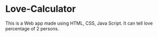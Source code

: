 # Love-Calculator
This is a Web app made  using HTML, CSS, Java Script. It can tell love percentage of 2 persons.
